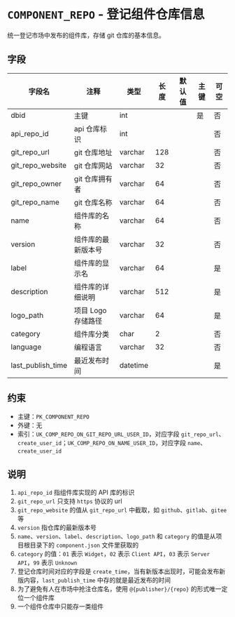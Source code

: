 # `COMPONENT_REPO` - 登记组件仓库信息

统一登记市场中发布的组件库，存储 git 仓库的基本信息。

## 字段

| 字段名            | 注释               | 类型     | 长度 | 默认值 | 主键 | 可空 |
| ----------------- | ------------------ | -------- | ---- | ------ | ---- | ---- |
| dbid              | 主键               | int      |      |        | 是   | 否   |
| api_repo_id       | api 仓库标识       | int      |      |        |      | 否   |
| git_repo_url      | git 仓库地址       | varchar  | 128  |        |      | 否   |
| git_repo_website  | git 仓库网站       | varchar  | 32   |        |      | 否   |
| git_repo_owner    | git 仓库拥有者     | varchar  | 64   |        |      | 否   |
| git_repo_name     | git 仓库名称       | varchar  | 64   |        |      | 否   |
| name              | 组件库的名称       | varchar  | 64   |        |      | 否   |
| version           | 组件库的最新版本号 | varchar  | 32   |        |      | 否   |
| label             | 组件库的显示名     | varchar  | 64   |        |      | 是   |
| description       | 组件库的详细说明   | varchar  | 512  |        |      | 是   |
| logo_path         | 项目 Logo 存储路径 | varchar  | 64   |        |      | 是   |
| category          | 组件库分类         | char     | 2    |        |      | 否   |
| language          | 编程语言           | varchar  | 32   |        |      | 否   |
| last_publish_time | 最近发布时间       | datetime |      |        |      | 是   |

## 约束

* 主键：`PK_COMPONENT_REPO`
* 外键：无
* 索引：`UK_COMP_REPO_ON_GIT_REPO_URL_USER_ID`，对应字段 `git_repo_url`、`create_user_id`；`UK_COMP_REPO_ON_NAME_USER_ID`，对应字段 `name`、`create_user_id`

## 说明

1. `api_repo_id` 指组件库实现的 API 库的标识
2. `git_repo_url` 只支持 `https` 协议的 url
3. `git_repo_website` 的值从 `git_repo_url` 中截取，如 `github`、`gitlab`、`gitee` 等
4. `version` 指仓库的最新版本号
5. `name`、`version`、`label`、`description`、`logo_path` 和 `category` 的值是从项目根目录下的 `component.json` 文件里获取的
6. `category` 的值：`01` 表示 `Widget`，`02` 表示 `Client API`，`03` 表示 `Server API`，`99` 表示 `Unknown`
7. 登记仓库时间对应的字段是 `create_time`，当有新版本出现时，可能会发布新版内容，`last_publish_time` 中存的就是最近发布的时间
8. 为了避免有人在市场中抢注仓库名，使用 `@{publisher}/{repo}` 的形式唯一定位一个组件库
9. 一个组件仓库中只能存一类组件
